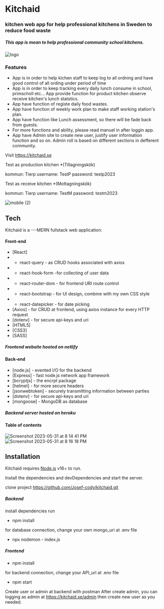 # Kitchaid
### kitchen web app for help professional kitchens in Sweden to reduce food waste

##### This app is mean to help professional community school kitchens.
![logo](https://github.com/Josef-cody/kitchaid/assets/85129283/d84efb30-9320-4ab4-a73e-18fe2b33675a)

### Features
- App is in order to help kichen staff to keep log to all ordning and have good control of all ording under period of time
- App is in order to keep tracking every daily lunch consume in school, primscholl etc...
App provide function for product kitchen observe receive kitchen's lunch statstics.<br/>
- App have function of registe daily food wastes.
- App have function of weekly work plan to make staff working station's plan.
- App have function like Lunch assessment, so there will be fade back from guests.
- For more functions and ability, please read manuel in after loggin app.
- App have Admin site to create new user, justify user information function and so on. Admin roll is based on different sections in defferent community.

Visit https://kitchaid.se 

Test as production kitchen *(Tillagningskök)

kommun: Tierp 
username: TestP 
password: testp2023 

Test as receive kitchen  *(Mottagningskök)

kommun: Tierp 
username: TestM
password: testm2023

![mobile (2)](https://github.com/Josef-cody/kitchaid/assets/85129283/31ecc762-264b-485c-aea2-303dbdf227ce)


## Tech

Kitchaid is a ---MERN fullstack web application:
#### Front-end
- [React] 
- - react-query - as CRUD hooks associated with axios
- - react-hook-form  -for collecting of user data
- - react-router-dom - for frontend URI route control
- - react-bootstrap - for UI design, combine with my own CSS style
- - react-datepicker - for date picking
- [Axios] - for CRUD at frontend, using axios instance for every HTTP request
- [dotenv] - for secure api-keys and uri
- [HTML5] 
- [CSS3]
- [SASS]

##### Frontend website hosted on netlify

#### Back-end
- [node.js] - evented I/O for the backend
- [Express] - fast node.js network app framework
- [bcryptjs] - the encrpt package
- [helmet] - for more secure headers
- [jsonwebtoken] - securely transmitting information between parties
- [dotenv] - for secure api-keys and uri
- [mongoose] - MongoDB as database

##### Backend server hosted on heroku

#### Table of contents
![Screenshot 2023-05-31 at 8 14 41 PM](https://github.com/Josef-cody/kitchaid/assets/85129283/dd2f6089-ba99-4207-8ebe-f410e94ca3b5) <br/>
![Screenshot 2023-05-31 at 8 16 18 PM](https://github.com/Josef-cody/kitchaid/assets/85129283/584f2bcc-b422-4481-9e2e-7e095a7adf0f)

## Installation

Kitchaid requires [Node.js](https://nodejs.org/) v16+ to run.

Install the dependencies and devDependencies and start the server.

clone project https://github.com/Josef-cody/kitchaid.git

##### Backend
install dependencies run
- npm install

for database connection, change your own mongo_uri at .env file
- npx nodemon - index.js

##### Frontend
- npm install

for backend connection, change your API_url at .env file

- npm start

Create user or admin at backend with postman 
After create admin, you can logging as admin at https://kitchaid.se/admin
then create new user as you needed.
